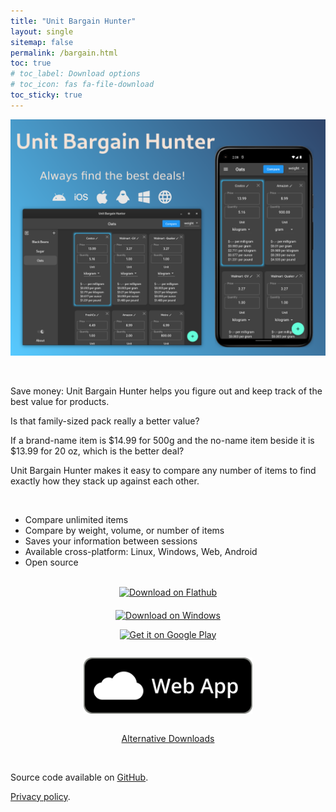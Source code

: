 ```yaml
---
title: "Unit Bargain Hunter"
layout: single
sitemap: false
permalink: /bargain.html
toc: true
# toc_label: Download options
# toc_icon: fas fa-file-download
toc_sticky: true
---
```


![](https://raw.githubusercontent.com/Merrit/unit_bargain_hunter/main/assets/images/promo/promo.png)

<br>


Save money: Unit Bargain Hunter helps you figure out and keep track of the best value for products.

Is that family-sized pack really a better value?

If a brand-name item is $14.99 for 500g and the no-name item beside it is $13.99 for 20 oz, which is the better deal?

Unit Bargain Hunter makes it easy to compare any number of items to find exactly how they stack up against each other.


<br>


- Compare unlimited items
- Compare by weight, volume, or number of items
- Saves your information between sessions
- Available cross-platform: Linux, Windows, Web, Android
- Open source


<br>


<div style="display: flex; flex-direction: column; align-items: center;">
<a href='https://flathub.org/apps/details/codes.merritt.bargain'>
<img width="270" 
    alt='Download on Flathub' 
    src='https://flathub.org/assets/badges/flathub-badge-en.png'/>
</a>

<a href='https://apps.microsoft.com/store/detail/unit-bargain-hunter/9NR01KJ9MV6V'>
<img width="270" 
    style="margin-top:20px" 
    alt='Download on Windows' 
    src='https://getbadgecdn.azureedge.net/images/English_L.png'/>
</a>

<a
href='https://play.google.com/store/apps/details?id=codes.merritt.bargain'>
<img width="310"
    alt='Get it on Google Play' 
    src='https://play.google.com/intl/en_us/badges/static/images/badges/en_badge_web_generic.png'/>
</a>

<a
href='https://bargain.merritt.codes'>
<img width="270"
    alt='Web App' 
    src='https://raw.githubusercontent.com/Merrit/merrit.github.io/main/assets/images/web-app-badge.png'/>
</a>

[Alternative Downloads](https://github.com/Merrit/unit_bargain_hunter/releases/latest)
</div>


<br>


Source code available on [GitHub](https://github.com/Merrit/unit_bargain_hunter).

[Privacy policy](/bargain_privacy/).


<div class="medium-area-spacer"></div>
